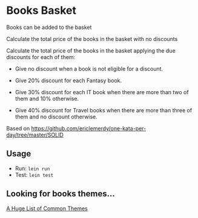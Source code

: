 # Books Basket


Books can be added to the basket

Calculate the total price of the books in the basket with no discounts

Calculate the total price of the books in the basket applying the due discounts for each of them:

* Give no discount when a book is not eligible for a discount.

* Give 20% discount for each Fantasy book.

* Give 30% discount for each IT book when there are more than two of them and 10% otherwise.

* Give 40% discount for Travel books when there are more than three of them and no discount otherwise.

Based on https://github.com/ericlemerdy/one-kata-per-day/tree/master/SOLID


## Usage

* Run: ```lein run```
* Test: ```lein test```

## Looking for books themes...

[A Huge List of Common Themes](https://literarydevices.net/a-huge-list-of-common-themes/)
